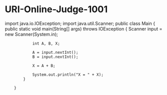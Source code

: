 # URI-Online-Judge-1001

import java.io.IOException;
    import java.util.Scanner;
        public class Main {
            public static void main(String[] args) throws IOException {
                Scanner input = new Scanner(System.in);
            
                int A, B, X;

                A = input.nextInt();
                B = input.nextInt();
        
                X = A + B;
        
                System.out.println("X = " + X);
            }  
 
        }
